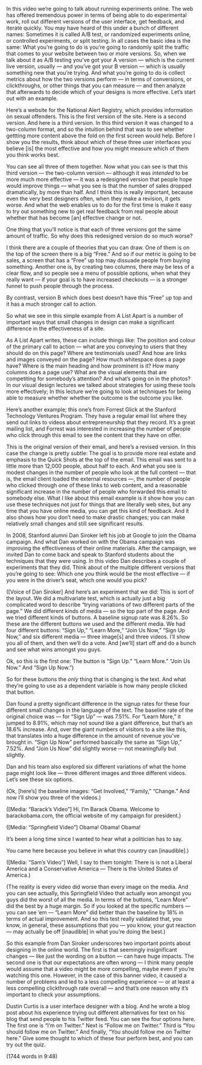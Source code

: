 In this video we’re going to talk about running experiments online.
The web has offered tremendous power
in terms of being able to do experimental work,
roll out different versions of the user interface,
get feedback, and iterate quickly.
You may have heard of this under a bunch of different names:
Sometimes it is called A/B test,
or randomized experiments online,
or controlled experiments,
or split testing.
In all cases the basic idea is the same:
What you’re going to do is you’re going to
randomly split the traffic that comes to your website
between two or more versions.
So, when we talk about it as A/B testing
you’ve got your A version — which is the current live version, usually —
and you’ve got your B version —
which is usually something new that you’re trying.
And what you’re going to do
is collect metrics about how the two versions perform —
in terms of conversions, or clickthroughs,
or other things that you can measure —
and then analyze that afterwards to decide
which of your designs is more effective.
Let’s start out with an example.

Here’s a website for the National Alert Registry,
which provides information on sexual offenders.
This is the first version of the site.
Here is a second version.
And here is a third version.
In this third version it was changed to a two-column format,
and so the intuition behind that was to see
whether gettting more content above the fold on the first screen would help.
Before I show you the results,
think about which of these three user interfaces
you believe [is] the most effective
and how you might measure which of them you think works best.

You can see all three of them together.
Now what you can see is that
this third version — the two-column version —
although it was *intended* to be more much more effective —
it was a redesigned version that people hope would improve things —
what you see is that the number of sales dropped dramatically,
by more than half.
And I think this is really important,
because even the very best designers often,
when they make a revision, it gets worse.
And what the web enables us to do for the first time
is make it easy to try out something new
to get real feedback from real people
about whether that has become [an] effective change or not.

One thing that you’ll notice is that
each of three versions got the same amount of traffic.
So why does this redesigned version do so much worse?

I think there are a couple of theories that you can draw.
One of them is on the top of the screen there is a big “Free.”
And so if our metric is going to be sales,
a screen that has a “Free” up top may dissuade people from buying something.
Another one is, by creating two columns, there may be less of a clear flow,
and so people see a menu of possible options,
when what they really want — if your goal is to have increased checkouts —
is a stronger funnel to push people through the process.

By contrast, version B which does best
doesn’t have this “Free” up top
and it has a much stronger call to action.

So what we see in this simple example from A List Apart
is a number of important ways that small changes in design
can make a significant difference in the effectiveness of a site.

As A List Apart writes, these can include things like:
The position and colour of the primary call to action —
what are you conveying to users that they should do on this page?
Where are testimonials used?
And how are links and images conveyed on the page?
How much whitespace does a page have?
Where is the main heading and how prominent is it?
How many columns does a page use?
What are the visual elements that are competiting for somebody’s attention?
And what’s going on in the photos?
In our visual design lectures
we talked about strategies for using these tools more effectively;
In this lecture we’re going to look at techniques
for being able to measure whether whether the outcome is the outcome you like.

Here’s another example;
this one’s from Forrest Glick at the Stanford Technology Ventures Program.
They have a regular email list
where they send out links to videos about entrepreneurship that they record.
It’s a great mailing list,
and Forrest was interested in increasing the number of people
who click through this email to see the content that they have on offer.

This is the original version of their email,
and here’s a revised version.
In this case the change is pretty subtle:
The goal is to provide more real estate and emphasis
to the Quick Shots at the top of the email.
This email was sent to a little more than 12,000 people,
about half to each.
And what you see is modest changes
in the number of people who look at the full content —
that is, the email client loaded the external resources —,
the number of people who clicked through one of these links to web content,
and a reasonable significant increase
in the number of people who forwarded this email to somebody else.
What I like about this email example
is it show how you can use these techniques
not just for things that are literally web sites,
but any time that you have online media,
you can get this kind of feedback.
And it also shows how you don’t need to make drastic changes;
you can make relatively small changes and still see significant results.

In 2008, Stanford alumni Dan Siroker left his job at Google
to join the Obama campaign.
And what Dan worked on with the Obama campaign
was improving the effectiveness of their online materials.
After the campaign,
we invited Dan to come back and speak to Stanford students
about the techniques that they were using.
In this video Dan describes a couple of experiments that they did.
Think about of the multiple different versions that you’re going to see:
Which one *you* think would be the most effective —
if you were in the driver’s seat, which one would you pick?

([Voice of Dan Siroker] And here’s an experiment that we did:
This is sort of the layout.
We did a multivariate test,
which is actually just a big complicated word to describe
“trying variations of two different parts of the page.”
We did different kinds of media —
so the top part of the page.
And we tried different kinds of buttons.
A baseline signup rate was 8.26%.
So these are the different buttons we used and the different media.
We had four different buttons:
“Sign Up,” “Learn More,” “Join Us Now,” “Sign Up Now,”
and six different media — three image[s] and three videos.
I’ll show you all of them, and then we’ll do a vote.
And [we’ll] start off and do a bunch and see what wins amongst you guys.

Ok, so this is the first one: The button is “Sign Up.”
“Learn More.”
“Join Us Now.”
And “Sign Up Now.”)

So for these buttons the *only* thing that is changing is the text.
And what they’re going to use as a dependent variable
is how many people clicked that button.

Dan found a pretty significant difference in the signup rates
for these four different small changes in the language of the text.
The baseline rate of the original choice was — for “Sign Up” — was 7.51%.
For “Learn More,” it jumped to 8.91%,
which may not sound like a giant difference,
but that’s an 18.6% increase.
And, over the giant numbers of visitors to a site like this,
that translates into a huge difference
in the amount of revenue you’ve brought in.
“Sign Up Now” performed basically the same as “Sign Up,” 7.52%.
And “Join Us Now” did slightly worse — not meaningfully but slightly.

Dan and his team also explored six different variations
of what the home page might look like —
three different images and three different videos.
Let’s see these six options.

(Ok, [here’s] the baseline images:
“Get Involved,”
“Family,”
“Change.”
And now I’ll show you three of the videos.)

([Media: “Barack’s Video”] Hi, I’m Barack Obama.
Welcome to barackobama.com,
the official website of my campaign for president.)

([Media: “Springfield Video”] Obama! Obama! Obama!

It’s been a long time since I wanted to hear what a politician has to say.

You came here because you believe in what this country can [inaudible].)

([Media: “Sam’s Video”] Well, I say to them tonight:
There is is not a Liberal America
and a Conservative America —
There is the United States of America.)

(The reality is every video did worse than every image on the media.
And you can see actually,
this Springfield Video that actually won amongst you guys
did the worst of all the media.
In terms of the buttons,
“Learn More” did the best by a huge margin.
So if you looked at the specific numbers —
you can see ’em —
“Learn More” did better than the baseline by 18% in terms of actual improvement.
And so this test really validated that, you know, 
in general, these assumptions that you — you know, your gut reaction —
may actually be off [inaudible] in what you’re doing the best.)

So this example from Dan Siroker underscores two important points
about designing in the online world.
The first is that seemingly insignificant changes —
like just the wording on a button — can have huge impacts.
The second one is that our expectations are often wrong —
I think many people would assume that a video might be more compelling,
maybe even if you’re watching this one.
However, in the case of this banner video,
it caused a number of problems
and led to a less compelling experience —
or at least a less compelling clickthrough rate overall —
and that’s one reason why it’s important to check your assumptions.

Dustin Curtis is a user interface designer with a blog.
And he wrote a blog post about his experience
trying out different alternatives for text on his blog
that send people to his Twitter feed.
You can see the four options here.
The first one is “I’m on Twitter.”
Next is “Follow me on Twitter.”
Third is “You should follow me on Twitter.”
And finally, “You should follow me on Twitter here.”
Give some thought to which of these four perform best,
and you can try out the quiz.

(1744 words in 9:48)
